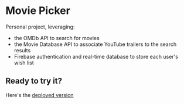 # Movie Picker

Personal project, leveraging:

- the OMDb API to search for movies
- the Movie Database API to associate YouTube trailers to the search results
- Firebase authentication and real-time database to store each user's wish list

## Ready to try it?

Here's the [deployed version](https://movie-picker.netlify.com/)

